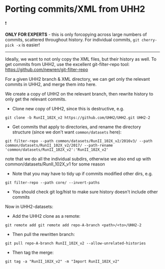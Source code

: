 # Porting commits/XML from UHH2

:exclamation: 

**ONLY FOR EXPERTS** - this is only forcopying across large numbers of commits, scattered throughout history.
For individual commits, `git cherry-pick -x` is easier!

--------------------------------------------------------------------------------

Ideally, we want to not only copy the XML files, but their history as well.
To get commits from UHH2, use the excellent git-filter-repo tool: https://github.com/newren/git-filter-repo

For a given UHH2 branch & XML directory, we can get only the relevant commits in UHH2, and merge them into here.

We create a copy of UHH2 on the relevant branch, then rewrite history to only get the relevant commits.

- Clone new copy of UHH2, since this is destructive, e.g.

```
git clone -b RunII_102X_v2 https://github.com/UHH2/UHH2.git UHH2-2
```

- Get commits that apply to directories, and rename the directory structure (since we don't want `common/datasets` here):

```
git filter-repo --path common/datasets/RunII_102X_v2/2016v3/ --path common/datasets/RunII_102X_v2/2017/ --path-rename 'common/datasets/RunII_102X_v2':'RunII_102X_v2'
```

note that we do all the individual subdirs, otherwise we also end up with common/datasets/RunII_102X_v1 for some reason

- Note that you may have to tidy up if commits modified other dirs, e.g.

```
git filter-repo --path core/ --invert-paths
```
- You should check git log/hist to make sure history doesn't include other commits


Now in UHH2-datasets:

- Add the UHH2 clone as a remote:

```
git remote add git remote add repo-A-branch <path>/<to>/UHH2-2
```

- Then pull the rewritten branch:

```
git pull repo-A-branch RunII_102X_v2 --allow-unrelated-histories
```

- Then tag the merge:

```
git tag -a "RunII_102X_v2" -m "Import RunII_102X_v2"
```
